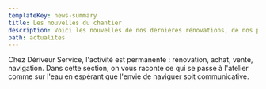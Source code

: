 ```yaml
---
templateKey: news-summary
title: Les nouvelles du chantier
description: Voici les nouvelles de nos dernières rénovations, de nos projets comme de nos navigations
path: actualites
---
```


Chez Dériveur Service, l'activité est permanente : rénovation, achat, vente, navigation. Dans cette section, on vous raconte ce qui se passe à l'atelier comme sur l'eau en espérant que l'envie de naviguer soit communicative.